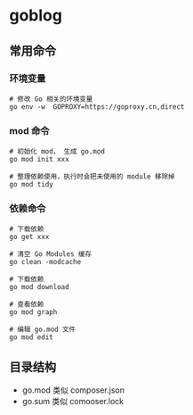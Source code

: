 # goblog


## 常用命令

### 环境变量

```
# 修改 Go 相关的环境变量
go env -w  GOPROXY=https://goproxy.cn,direct
```

### mod 命令

```
# 初始化 mod， 生成 go.mod
go mod init xxx

# 整理依赖使用，执行时会把未使用的 module 移除掉
go mod tidy

```

### 依赖命令

```
# 下载依赖
go get xxx

# 清空 Go Modules 缓存
go clean -modcache

# 下载依赖
go mod download

# 查看依赖
go mod graph

# 编辑 go.mod 文件
go mod edit
```

## 目录结构
- go.mod 类似 composer.json
- go.sum 类似 comooser.lock